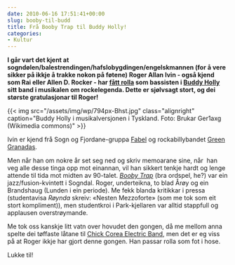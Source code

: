 ```yaml
---
date: 2010-06-16 17:51:41+00:00
slug: booby-til-budd
title: Frå Booby Trap til Buddy Holly!
categories:
- Kultur
---
```


**I går vart det kjent at sogndølen/balestrendingen/hafslobygdingen/engelskmannen (for å vere sikker på ikkje å trakke nokon på føtene) Roger Allan Ivin - også kjend som Rai eller Allen D. Rocker - har [fått rolla](http://nrk.no/nyheter/distrikt/nrk_sogn_og_fjordane/1.7169373) som bassisten i [Buddy Holly ](http://no.wikipedia.org/wiki/Buddy_Holly)sitt band i musikalen om rockelegenda. Dette er sjølvsagt stort, og dei største gratulasjonar til Roger!**

{{< img src="/assets/img/wp/794px-Bhst.jpg" class="alignright" caption="Buddy Holly i musikalversjonen i Tyskland. Foto: Brukar Ger1axg (Wikimedia commons)" >}}

<!--more-->

Ivin er kjend frå Sogn og Fjordane-gruppa [Fabel](http://nn.wikipedia.org/wiki/Bandet_Fabel) og rockabillybandet [Green Granadas](http://www.myspace.com/greengranadas).

Men når han om nokre år set seg ned og skriv memoarane sine, når  han veg alle desse tinga opp mot einannan, vil han sikkert tenkje hardt og lenge attende til tida mot midten av 90-talet. [_Booby Trap_](http://no.wikipedia.org/wiki/Booby_trap) (bra ordspel, he?) var ein jazz/fusion-kvintett i Sogndal. Roger, underteikna, to blad Årøy og ein Brandshaug (Lunden i ein periode). Me fekk blanda kritikkar i pressa (studentavisa _Røynda_ skreiv: «Nesten Mezzoforte» (som me tok som eit stort kompliment)), men studentkroi i Park-kjellaren var alltid stappfull og applausen overstrøymande.

Me tok oss kanskje litt vatn over hovudet den gongen, då me mellom anna spelte dei tøffaste låtane til [Chick Corea Electric Band](http://en.wikipedia.org/wiki/Chick_Corea_Elektric_Band), men det er eg viss på at Roger ikkje har gjort denne gongen. Han passar rolla som fot i hose.

Lukke til!
